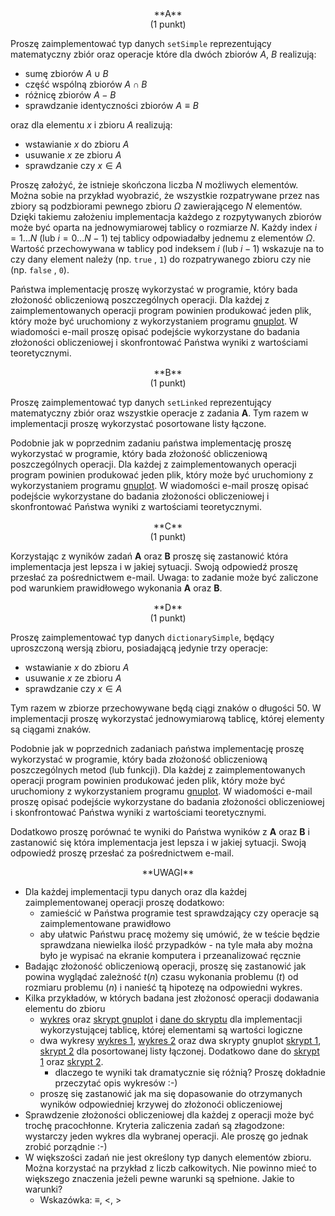 <center>
**A** 
</center>

<center>
(1 punkt)
</center>

Proszę zaimplementować typ danych `setSimple` reprezentujący
matematyczny zbiór oraz operacje
które dla dwóch zbiorów $A$, $B$ realizują:

* sumę zbiorów $A \cup B$
* część wspólną zbiorów $A \cap B$
* różnicę zbiorów $A - B$
* sprawdzanie identyczności zbiorów $A \equiv B$

oraz dla elementu $x$ i zbioru $A$ realizują:

* wstawianie $x$ do zbioru $A$
* usuwanie $x$ ze zbioru $A$
* sprawdzanie czy $x \in A$

Proszę założyć, że istnieje skończona liczba $N$ możliwych elementów. 
Można sobie na przykład wyobrazić, że wszystkie rozpatrywane przez nas 
zbiory są podzbiorami pewnego 
zbioru $\Omega$ zawierającego $N$ elementów. Dzięki takiemu założeniu
implementacja każdego z rozpytywanych zbiorów może być oparta na 
jednowymiarowej tablicy o rozmiarze $N$.
Każdy index $i = 1 \ldots N$ (lub $i = 0 \ldots N-1$) tej tablicy 
odpowiadałby jednemu z elementów $\Omega$. Wartość przechowywana w 
tablicy pod indeksem $i$ (lub $i - 1$) wskazuje na to czy dany element
należy (np. `true` , `1`) do rozpatrywanego zbioru czy nie (np. `false` , `0`).

Państwa implementację proszę wykorzystać w programie, który bada
złożoność obliczeniową poszczególnych operacji.
Dla każdej z zaimplementowanych operacji program powinien produkować jeden plik,
który może być uruchomiony z wykorzystaniem programu [gnuplot](http://www.gnuplot.info/). 
W wiadomości e-mail proszę
opisać podejście wykorzystane do badania złożoności obliczeniowej
i skonfrontować Państwa wyniki z wartościami teoretycznymi.

<center>
**B** 
</center>

<center>
(1 punkt)
</center>

Proszę zaimplementować typ danych `setLinked` reprezentujący
matematyczny zbiór oraz wszystkie operacje z zadania **A**.
Tym razem w implementacji proszę wykorzystać posortowane listy łączone.

Podobnie jak w poprzednim zadaniu państwa implementację proszę wykorzystać w programie, który bada
złożoność obliczeniową poszczególnych operacji.
Dla każdej z zaimplementowanych operacji program powinien produkować jeden plik,
który może być uruchomiony z wykorzystaniem programu [gnuplot](http://www.gnuplot.info/). 
W wiadomości e-mail proszę
opisać podejście wykorzystane do badania złożoności obliczeniowej
i skonfrontować Państwa wyniki z wartościami teoretycznymi.

<center>
**C**
</center>

<center>
(1 punkt)
</center>

Korzystając z wyników zadań **A** oraz **B** proszę się zastanowić która implementacja
jest lepsza i w jakiej sytuacji. Swoją odpowiedź proszę przesłać za pośrednictwem e-mail.
Uwaga: to zadanie może być zaliczone pod warunkiem prawidłowego wykonania **A** oraz **B**.

<center>
**D**
</center>

<center>
(1 punkt)
</center>

Proszę zaimplementować typ danych `dictionarySimple`, będący uproszczoną wersją zbioru, 
posiadającą jedynie trzy operacje:

* wstawianie $x$ do zbioru $A$
* usuwanie $x$ ze zbioru $A$
* sprawdzanie czy $x \in A$

Tym razem w zbiorze przechowywane będą ciągi znaków o długości $50$. W implementacji
proszę wykorzystać jednowymiarową tablicę, której elementy są ciągami znaków.

Podobnie jak w poprzednich zadaniach państwa implementację proszę wykorzystać w programie, który bada
złożoność obliczeniową poszczególnych metod (lub funkcji).
Dla każdej z zaimplementowanych operacji program powinien produkować jeden plik,
który może być uruchomiony z wykorzystaniem programu [gnuplot](http://www.gnuplot.info/). 
W wiadomości e-mail proszę
opisać podejście wykorzystane do badania złożoności obliczeniowej
i skonfrontować Państwa wyniki z wartościami teoretycznymi.

Dodatkowo proszę porównać te wyniki do Państwa wyników z **A** oraz **B** i zastanowić się która
implementacja jest lepsza i w jakiej sytuacji. Swoją odpowiedź proszę przesłać za pośrednictwem e-mail.

<center>
**UWAGI**
</center>

* Dla każdej implementacji typu danych oraz dla każdej zaimplementowanej operacji proszę dodatkowo:
  * zamieścić w Państwa programie test sprawdzający czy operacje są zaimplementowane prawidłowo
  * aby ułatwic Państwu pracę możemy się umówić, że w teście będzie sprawdzana niewielka ilość
	  przypadków - na tyle mała aby można było je wypisać na ekranie komputera i przeanalizować
		ręcznie
* Badając złożoność obliczeniową operacji, proszę się zastanowić jak powina
  wyglądać zależność $t(n)$ czasu wykonania problemu ($t$) od rozmiaru 
	problemu ($n$)
	i nanieść tą hipotezę na odpowiedni wykres.
* Kilka przykładów, w których badana jest złożonosć operacji dodawania elementu
  do zbioru
  * [wykres](---ThisDir---/setSimple.pdf) oraz [skrypt gnuplot](---ThisDir---/DATAtestAddElementsSetSimple) i [dane do skryptu](---ThisDir---/DATASS) dla implementacji wykorzystującej tablicę, której elementami są wartości logiczne
  * dwa wykresy [wykres 1](---ThisDir---/setSorted.pdf), [wykres 2](---ThisDir---/setSortedReversed.pdf) 
    oraz dwa skrypty gnuplot [skrypt 1](---ThisDir---/DATAtestAddElementsSetLinkedSorted), [skrypt 2](---ThisDir---/DATAtestAddElementsSetLinkedSortedRev) 
    dla posortowanej listy łączonej. Dodatkowo dane do [skrypt 1](---ThisDir---/DATASLS) oraz [skrypt 2](---ThisDir---/DATASLSR).
    * dlaczego te wyniki tak dramatycznie się różnią? Proszę dokładnie przeczytać opis wykresów :-)
  * proszę się zastanowić jak ma się dopasowanie do otrzymanych wyników odpowiedniej krzywej do złożonoći
    obliczeniowej
* Sprawdzenie złożoności obliczeniowej dla każdej z operacji może być trochę pracochłonne.
  Kryteria zaliczenia zadań są złagodzone: wystarczy jeden wykres dla wybranej operacji.
  Ale proszę go jednak zrobić porządnie :-)
* W większości zadań nie jest określony typ danych elementów zbioru. Można korzystać na przykład z liczb całkowitych. 
  Nie powinno mieć to większego znaczenia
  jeżeli pewne warunki są spełnione. Jakie to warunki?
    * Wskazówka: $\equiv$, $\lt$, $\gt$

